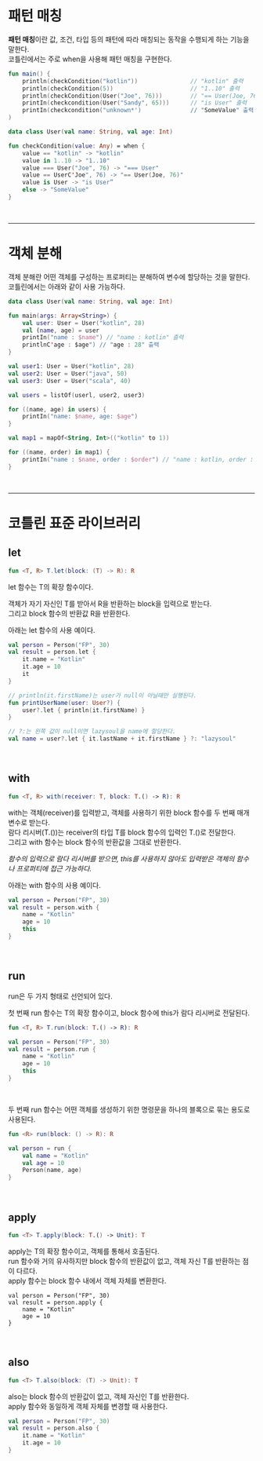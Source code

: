 # 패턴 매칭

**패턴 매칭**이란 값, 조건, 타입 등의 패턴에 따라 매칭되는 동작을 수행되게 하는 기능을 말한다. <br>
코틀린에서는 주로 when을 사용해 패턴 매칭을 구현한다.

```kt
fun main() {
    println(checkCondition("kotlin"))               // "kotlin" 출력
    println(checkCondition(5))                      // "1..10" 출력
    println(checkCondition(User("Joe", 76)))        // "== User(Joe, 76)" 출력
    printIn(checkcondition(User("Sandy", 65)))      // "is User" 출력
    printIn(checkcondition("unknown*')              // "SomeValue" 출력
)

data class User(val name: String, val age: Int)

fun checkCondition(value: Any) = when {
    value == "kotlin" -> "kotlin"
    value in 1..10 -> "1..10"
    value === User("Joe", 76) -> "=== User"
    value == UserC'Joe", 76) -> "== User(Joe, 76)"
    value is User -> "is User”
    else -> "SomeValue"
}
```

<br>
<hr>

# 객체 분해

객체 분해란 어떤 객체를 구성하는 프로퍼티는 분해하여 변수에 할당하는 것을 말한다. <br>
코틀린에서는 아래와 같이 사용 가능하다.

```kt
data class User(val name: String, val age: Int) 

fun main(args: Array<String>) {
    val user: User = User("kotlin", 28) 
    val (name, age) = user
    printIn("name : $name") // "name : kotlin" 츨력
    printlnC'age : $age") // "age : 28" 츨력 
}
```

```kt
val user1: User = User("kotlin", 28) 
val user2: User = User("java", 50) 
val user3: User = User("scala", 40)

val users = listOf(userl, user2, user3)

for ((name, age) in users) { 
    printIn("name: $name, age: $age")
}
```

```kt
val map1 = mapOf<String, Int>(("kotlin" to 1))

for ((name, order) in map1) {
    printIn("name : $name, order : $order") // "name : kotlin, order : 1" 출력
}
```

<br>
<hr>

# 코틀린 표준 라이브러리

## let

```kt
fun <T, R> T.let(block: (T) -> R): R
```

let 함수는 T의 확장 함수이다.

객체가 자기 자신인 T를 받아서 R을 반환하는 block을 입력으로 받는다. <br>
그리고 block 함수의 반환값 R을 반환한다.

아래는 let 함수의 사용 예이다.

```kt
val person = Person("FP", 30)
val result = person.let {
    it.name = "Kotlin" 
    it.age = 10
    it
}
```

```kt
// println(it.firstName)는 user가 null이 아닐때만 실행된다.
fun printUserName(user: User?) { 
    user?.let { println(it.firstName) }
}
```

```kt
// ?:는 왼쪽 값이 null이면 lazysoul을 name에 할당한다.
val name = user?.let { it.lastName + it.firstName } ?: "lazysoul"
```

<br>

## with

```kt
fun <T, R> with(receiver: T, block: T.() -> R): R
```

with는 객체(receiver)를 입력받고, 객체를 사용하기 위한 block 함수를 두 번째 매개변수로 받는다. <br>
람다 리시버(T.())는 receiver의 타입 T를 block 함수의 입력인 T.()로 전달한다. <br>
그리고 with 함수는 block 함수의 반환값을 그대로 반환한다.

*함수의 입력으로 람다 리시버를 받으면, this를 사용하지 않아도 입력받은 객체의 함수나 프로퍼티에 접근 가능하다.*

아래는 with 함수의 사용 예이다.

```kt
val person = Person("FP", 30)
val result = person.with {
    name = "Kotlin" 
    age = 10
    this
}
```

<br>

## run

run은 두 가지 형태로 선언되어 있다.

첫 번째 run 함수는 T의 확장 함수이고, block 함수에 this가 람다 리시버로 전달된다.

```kt
fun <T, R> T.run(block: T.() -> R): R
```

```kt
val person = Person("FP", 30)
val result = person.run {
    name = "Kotlin" 
    age = 10
    this
}
```

<br>

두 번째 run 함수는 어떤 객체를 생성하기 위한 명령문을 하나의 블록으로 묶는 용도로 사용된다.

```kt
fun <R> run(block: () -> R): R
```

```kt
val person = run {
    val name = "Kotlin"
    val age = 10
    Person(name, age)
}
```

<br>

## apply

```kt
fun <T> T.apply(block: T.() -> Unit): T
```

apply는 T의 확장 함수이고, 객체를 통해서 호출된다. <br>
run 함수와 거의 유사하지만 block 함수의 반환값이 없고, 객체 자신 T를 반환하는 점이 다르다. <br>
apply 함수는 block 함수 내에서 객체 자체를 변환한다.

```ktCancel changes
val person = Person("FP", 30)
val result = person.apply {
    name = "Kotlin"
    age = 10 
}
```

<br>

## also

```kt
fun <T> T.also(block: (T) -> Unit): T
```

also는 block 함수의 반환값이 없고, 객체 자신인 T를 반환한다. <br>
apply 함수와 동일하게 객체 자체를 변경할 때 사용한다.

```kt
val person = Person("FP", 30)
val result = person.also {
    it.name = "Kotlin"
    it.age = 10 
}
```












